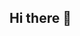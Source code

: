 ## Hi there 👋

<!--
**DimitriosSterkou/DimitriosSterkou** is a ✨ _special_ ✨ repository because its `README.md` (this file) appears on your GitHub profile.

Here are some ideas to get you started:

- 🔭 I’m currently working on my thesis, android app for university studends to plan and shedule there obligations

## 🌐 Socials:
[![Facebook](https://img.shields.io/badge/Facebook-%231877F2.svg?logo=Facebook&logoColor=white)](https://facebook.com/Στερκος Δημητρης) [![Instagram](https://img.shields.io/badge/Instagram-%23E4405F.svg?logo=Instagram&logoColor=white)](https://instagram.com/sterkous) [![LinkedIn](https://img.shields.io/badge/LinkedIn-%230077B5.svg?logo=linkedin&logoColor=white)](https://linkedin.com/in/Dimitros Sterkou) [![email](https://img.shields.io/badge/Email-D14836?logo=gmail&logoColor=white)](mailto:sterkosdimitris@gmail.com) 

# 💻 Tech Stack:
![C](https://img.shields.io/badge/c-%2300599C.svg?style=for-the-badge&logo=c&logoColor=white) ![Java](https://img.shields.io/badge/java-%23ED8B00.svg?style=for-the-badge&logo=openjdk&logoColor=white) ![HTML5](https://img.shields.io/badge/html5-%23E34F26.svg?style=for-the-badge&logo=html5&logoColor=white) ![Kotlin](https://img.shields.io/badge/kotlin-%237F52FF.svg?style=for-the-badge&logo=kotlin&logoColor=white) ![PHP](https://img.shields.io/badge/php-%23777BB4.svg?style=for-the-badge&logo=php&logoColor=white) ![Python](https://img.shields.io/badge/python-3670A0?style=for-the-badge&logo=python&logoColor=ffdd54) ![Anaconda](https://img.shields.io/badge/Anaconda-%2344A833.svg?style=for-the-badge&logo=anaconda&logoColor=white) ![MySQL](https://img.shields.io/badge/mysql-4479A1.svg?style=for-the-badge&logo=mysql&logoColor=white) ![Blender](https://img.shields.io/badge/blender-%23F5792A.svg?style=for-the-badge&logo=blender&logoColor=white) ![Gimp](https://img.shields.io/badge/Gimp-657D8B?style=for-the-badge&logo=gimp&logoColor=FFFFFF) ![Git](https://img.shields.io/badge/git-%23F05033.svg?style=for-the-badge&logo=git&logoColor=white) ![GitHub](https://img.shields.io/badge/github-%23121011.svg?style=for-the-badge&logo=github&logoColor=white) ![Arduino](https://img.shields.io/badge/-Arduino-00979D?style=for-the-badge&logo=Arduino&logoColor=white) ![Mosquitto](https://img.shields.io/badge/mosquitto-%233C5280.svg?style=for-the-badge&logo=eclipsemosquitto&logoColor=white) ![Raspberry Pi](https://img.shields.io/badge/-Raspberry_Pi-C51A4A?style=for-the-badge&logo=Raspberry-Pi) ![.Net](https://img.shields.io/badge/.NET-5C2D91?style=for-the-badge&logo=.net&logoColor=white)
# 📊 GitHub Stats:
![](https://github-readme-stats.vercel.app/api?username=DimitriosSterkou&theme=dark&hide_border=false&include_all_commits=false&count_private=false)<br/>
![](https://nirzak-streak-stats.vercel.app/?user=DimitriosSterkou&theme=dark&hide_border=false)<br/>
![](https://github-readme-stats.vercel.app/api/top-langs/?username=DimitriosSterkou&theme=dark&hide_border=false&include_all_commits=false&count_private=false&layout=compact)

## 🏆 GitHub Trophies
![](https://github-profile-trophy.vercel.app/?username=DimitriosSterkou&theme=radical&no-frame=false&no-bg=true&margin-w=4)

---
[![](https://visitcount.itsvg.in/api?id=DimitriosSterkou&icon=1&color=6)](https://visitcount.itsvg.in)

<!-- Proudly created with GPRM ( https://gprm.itsvg.in ) -->
